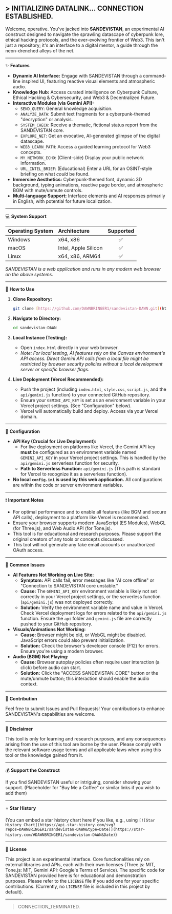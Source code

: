 ## > INITIALIZING DATALINK... CONNECTION ESTABLISHED.

Welcome, operative. You've jacked into **SANDEVISTAN**, an experimental AI construct designed to navigate the sprawling datascape of cyberpunk lore, ethical hacking protocols, and the ever-evolving frontier of Web3. This isn't just a repository; it's an interface to a digital mentor, a guide through the neon-drenched alleys of the net.

---

✨ **Features**

* **Dynamic AI Interface:** Engage with SANDEVISTAN through a command-line inspired UI, featuring reactive visual elements and atmospheric audio.
* **Knowledge Hub:** Access curated intelligence on Cyberpunk Culture, Ethical Hacking & Cybersecurity, and Web3 & Decentralized Future.
* **Interactive Modules (via Gemini API):**
    * `SEND_QUERY`: General knowledge acquisition.
    * `ANALYZE_DATA`: Submit text fragments for a cyberpunk-themed "decryption" or analysis.
    * `SYSTEM_CHECK`: Receive a thematic, fictional status report from the SANDEVISTAN core.
    * `EXPLORE_NET`: Get an evocative, AI-generated glimpse of the digital datascape.
    * `WEB3_LEARN_PATH`: Access a guided learning protocol for Web3 concepts.
    * `MY_NETWORK_ECHO`: (Client-side) Display your public network information.
    * `URL_INTEL_BRIEF`: (Educational) Enter a URL for an OSINT-style briefing on what *could* be found.
* **Immersive Aesthetics:** Cyberpunk-themed font, dynamic 3D background, typing animations, reactive page border, and atmospheric BGM with mute/unmute controls.
* **Multi-language Support:** Interface elements and AI responses primarily in English, with potential for future localization.

---

💻 **System Support**

| Operating System | Architecture         | Supported |
| :--------------- | :------------------- | :-------: |
| Windows          | x64, x86             |     ✅    |
| macOS            | Intel, Apple Silicon |     ✅    |
| Linux            | x64, x86, ARM64      |     ✅    |

*SANDEVISTAN is a web application and runs in any modern web browser on the above systems.*

---

👀 **How to Use**

1.  **Clone Repository:**
    ```bash
    git clone [https://github.com/DAWNBRINGER1/sandevistan-DAWN.git](https://github.com/DAWNBRINGER1/sandevistan-DAWN.git)
    ```
2.  **Navigate to Directory:**
    ```bash
    cd sandevistan-DAWN
    ```
3.  **Local Instance (Testing):**
    * Open `index.html` directly in your web browser.
    * *Note: For local testing, AI features rely on the Canvas environment's API access. Direct Gemini API calls from a local file might be restricted by browser security policies without a local development server or specific browser flags.*

4.  **Live Deployment (Vercel Recommended):**
    * Push the project (including `index.html`, `style.css`, `script.js`, and the `api/gemini.js` function) to your connected GitHub repository.
    * Ensure your `GEMINI_API_KEY` is set as an environment variable in your Vercel project settings. (See "Configuration" below).
    * Vercel will automatically build and deploy. Access via your Vercel domain.

---

📝 **Configuration**

* **API Key (Crucial for Live Deployment):**
    * For live deployment on platforms like Vercel, the Gemini API key **must** be configured as an environment variable named `GEMINI_API_KEY` in your Vercel project settings. This is handled by the `api/gemini.js` serverless function for security.
    * **Path to Serverless Function:** `api/gemini.js` (This path is standard for Vercel to recognize it as a serverless function).
* **No local `config.ini` is used by this web application.** All configurations are within the code or server environment variables.

---

❗ **Important Notes**

* For optimal performance and to enable all features (like BGM and secure API calls), deployment to a platform like Vercel is recommended.
* Ensure your browser supports modern JavaScript (ES Modules), WebGL (for Three.js), and Web Audio API (for Tone.js).
* This tool is for educational and research purposes. Please support the original creators of any tools or concepts discussed.
* This tool will not generate any fake email accounts or unauthorized OAuth access.

---

🚨 **Common Issues**

* **AI Features Not Working on Live Site:**
    * **Symptom:** API calls fail, error messages like "AI core offline" or "Connection to SANDEVISTAN core unstable."
    * **Cause:** The `GEMINI_API_KEY` environment variable is likely not set correctly in your Vercel project settings, or the serverless function (`api/gemini.js`) was not deployed correctly.
    * **Solution:** Verify the environment variable name and value in Vercel. Check Vercel deployment logs for errors related to the `api/gemini.js` function. Ensure the `api` folder and `gemini.js` file are correctly pushed to your GitHub repository.
* **Visuals/Animations Not Working:**
    * **Cause:** Browser might be old, or WebGL might be disabled. JavaScript errors could also prevent initialization.
    * **Solution:** Check the browser's developer console (F12) for errors. Ensure you're using a modern browser.
* **Audio (BGM) Not Playing:**
    * **Cause:** Browser autoplay policies often require user interaction (a click) before audio can start.
    * **Solution:** Click the "ACCESS SANDEVISTAN_CORE" button or the mute/unmute button; this interaction should enable the audio context.

---

🤩 **Contribution**

Feel free to submit Issues and Pull Requests! Your contributions to enhance SANDEVISTAN's capabilities are welcome.

---

📩 **Disclaimer**

This tool is only for learning and research purposes, and any consequences arising from the use of this tool are borne by the user. Please comply with the relevant software usage terms and all applicable laws when using this tool or the knowledge gained from it.

---

💰 **Support the Construct**

If you find SANDEVISTAN useful or intriguing, consider showing your support.
(Placeholder for "Buy Me a Coffee" or similar links if you wish to add them)

---

⭐ **Star History**

(You can embed a star history chart here if you like, e.g., using `[![Star History Chart](https://api.star-history.com/svg?repos=DAWNBRINGER1/sandevistan-DAWN&type=Date)](https://star-history.com/#DAWNBRINGER1/sandevistan-DAWN&Date)`)

---

📝 **License**

This project is an experimental interface. Core functionalities rely on external libraries and APIs, each with their own licenses (Three.js: MIT, Tone.js: MIT, Gemini API: Google's Terms of Service). The specific code for SANDEVISTAN provided here is for educational and demonstration purposes.
Please refer to the `LICENSE` file if you add one for your specific contributions. (Currently, no `LICENSE` file is included in this project by default).

---

> CONNECTION_TERMINATED.
</markdown>
